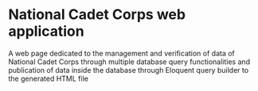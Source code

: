 # National Cadet Corps web application
A web page dedicated to the management and verification of data of National Cadet Corps through multiple database query functionalities and publication of data inside the database through Eloquent query builder to the generated HTML file
